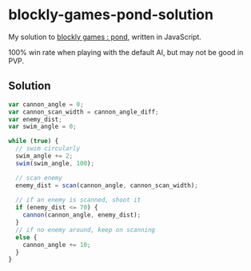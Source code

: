 # blockly-games-pond-solution

My solution to [blockly games : pond](https://blockly-games.appspot.com/pond-duck), written in JavaScript.

100% win rate when playing with the default AI, but may not be good in PVP.

## Solution
```js
var cannon_angle = 0;
var cannon_scan_width = cannon_angle_diff;
var enemy_dist;
var swim_angle = 0;

while (true) {
  // swim circularly
  swim_angle += 2;
  swim(swim_angle, 100);

  // scan enemy
  enemy_dist = scan(cannon_angle, cannon_scan_width);
  
  // if an enemy is scanned, shoot it
  if (enemy_dist <= 70) {
    cannon(cannon_angle, enemy_dist);
  }
  // if no enemy around, keep on scanning
  else {
    cannon_angle += 10;
  }
}
```
